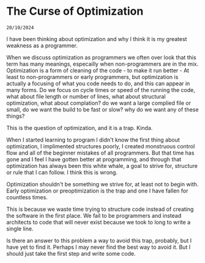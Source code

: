# The Curse of Optimization
`20/10/2024`

I have been thinking about optimization and why I think it is my greatest weakness as a programmer.

When we discuss optimization as programmers we often over look that this term has many meanings, especailly when non-programmers are in the mix. Optimization is a form of cleaning of the code - to make it run better - At least to non-programmers or early programmers, but optimization is actually a focusing of what you code needs to do, and this can appear in many forms. Do we focus on cycle times or speed of the running the code, what about file length or number of lines, what about structural optimization, what about complation? do we want a large complied file or small, do we want the build to be fast or slow? why do we want any of these things?

This is the question of optimization, and it is a trap. Kinda.

When I started learning to program I didn't know the first thing about optimization, I implimented structures poorly, I created monstruous control flow and all of the beginner mistakes of all programmers. But that time has gone and I feel I have gotten better at programming, and through that optimization has always been this white whale, a goal to strive for, structure or rule that I can follow. I think this is wrong.

Optimization shouldn't be something we strive for, at least not to begin with. Early optimization or preoptimization is the trap and one I have fallen for countless times.

This is because we waste time trying to structure code instead of creating the software in the first place. We fail to be programmers and instead architects to code that will never exist because we took to long to write a single line.

Is there an answer to this problem a way to avoid this trap, probably, but I have yet to find it. Perhaps I may never find the best way to avoid it. But I should just take the first step and write some code.